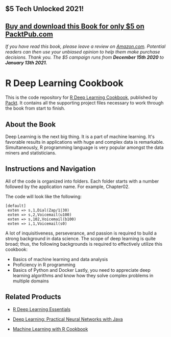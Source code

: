 ## $5 Tech Unlocked 2021!
[Buy and download this Book for only $5 on PacktPub.com](https://www.packtpub.com/product/r-deep-learning-cookbook/9781787121089)
-----
*If you have read this book, please leave a review on [Amazon.com](https://www.amazon.com/gp/product/1787121089).     Potential readers can then use your unbiased opinion to help them make purchase decisions. Thank you. The $5 campaign         runs from __December 15th 2020__ to __January 13th 2021.__*

# R Deep Learning Cookbook
This is the code repository for [R Deep Learning Cookbook](https://www.packtpub.com/big-data-and-business-intelligence/r-deep-learning-cookbook?utm_source=github&utm_medium=repository&utm_campaign=9781787121089), published by [Packt](https://www.packtpub.com/?utm_source=github). It contains all the supporting project files necessary to work through the book from start to finish.
## About the Book
Deep Learning is the next big thing. It is a part of machine learning. It's favorable results in applications with huge and complex data is remarkable. Simultaneously, R programming language is very popular amongst the data miners and statisticians.


## Instructions and Navigation
All of the code is organized into folders. Each folder starts with a number followed by the application name. For example, Chapter02.



The code will look like the following:
```
[default]
 exten => s,1,Dial(Zap/1|30)
 exten => s,2,Voicemail(u100)
 exten => s,102,Voicemail(b100)
 exten => i,1,Voicemail(s0)
```

A lot of inquisitiveness, perseverance, and passion is required to build a strong background in data science. The scope of deep learning is quite broad; thus, the following backgrounds is required to effectively utilize this cookbook: 
 * Basics of machine learning and data analysis
 * Proficiency in R programming
 * Basics of Python and Docker
Lastly, you need to appreciate deep learning algorithms and know how they solve complex problems in multiple domains

## Related Products
* [R Deep Learning Essentials](https://www.packtpub.com/big-data-and-business-intelligence/r-deep-learning-essentials?utm_source=github&utm_medium=repository&utm_campaign=9781785280580)

* [Deep Learning: Practical Neural Networks with Java](https://www.packtpub.com/big-data-and-business-intelligence/deep-learning-practical-neural-networks-java?utm_source=github&utm_medium=repository&utm_campaign=9781788470315)

* [Machine Learning with R Cookbook](https://www.packtpub.com/big-data-and-business-intelligence/machine-learning-r-cookbook?utm_source=github&utm_medium=repository&utm_campaign=9781783982042)

